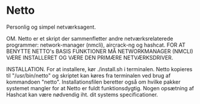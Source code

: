 # Netto
Personlig og simpel netværksagent.

OM.
Netto er et skript der sammenfletter andre netværksrelaterede programmer: network-manager (nmcli), aircrack-ng og hashcat.
FOR AT BENYTTE NETTO's BASIS FUNKTIONER MÅ NETWORKMANAGER (NMCLI) VÆRE INSTALLERET OG VÆRE DEN PRIMÆRE NETVÆRKSDRIVER.

INSTALLATION.
For at installere, kør ./install.sh i terminalen. Netto kopieres til "/usr/bin/netto" og skriptet kan køres fra terminalen ved brug af kommandoen "netto".
Installationsfilen beretter også om hvilke pakker systemet mangler for at Netto er fuldt funktionsdygtig. Nogen opsætning af Hashcat kan være nødvendig iht. dit
systems specificationer.
